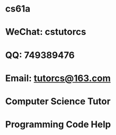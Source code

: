 # cs61a

# WeChat: cstutorcs

# QQ: 749389476

# Email: tutorcs@163.com

# Computer Science Tutor

# Programming Code Help

